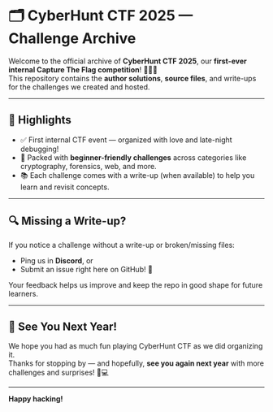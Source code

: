 # 🗂️ CyberHunt CTF 2025 — Challenge Archive

Welcome to the official archive of **CyberHunt CTF 2025**, our **first-ever internal Capture The Flag competition**! 🕵️‍♂️🎯  
This repository contains the **author solutions**, **source files**, and write-ups for the challenges we created and hosted.

---

## 🎉 Highlights

- ✅ First internal CTF event — organized with love and late-night debugging!
- 🧩 Packed with **beginner-friendly challenges** across categories like cryptography, forensics, web, and more.
- 📚 Each challenge comes with a write-up (when available) to help you learn and revisit concepts.

---

## 🔍 Missing a Write-up?

If you notice a challenge without a write-up or broken/missing files:
- Ping us in **Discord**, or  
- Submit an issue right here on GitHub! 💬

Your feedback helps us improve and keep the repo in good shape for future learners.

---

## 🚀 See You Next Year!

We hope you had as much fun playing CyberHunt CTF as we did organizing it.  
Thanks for stopping by — and hopefully, **see you again next year** with more challenges and surprises! 🧠💻

---

**Happy hacking!**

